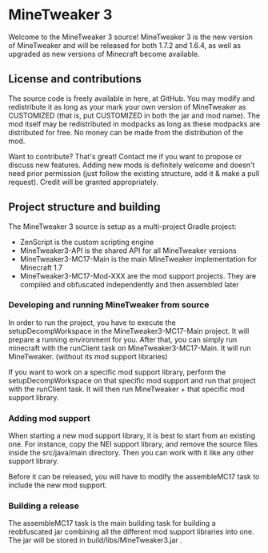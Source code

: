 # MineTweaker 3

Welcome to the MineTweaker 3 source! MineTweaker 3 is the new version of MineTweaker and will be released for both 1.7.2 and 1.6.4, as well as upgraded as new versions of Minecraft become available.

## License and contributions

The source code is freely available in here, at GitHub. You may modify and redistribute it as long as your mark your own version of MineTweaker as CUSTOMIZED (that is, put CUSTOMIZED in both the jar and mod name). The mod itself may be redistributed in modpacks as long as these modpacks are distributed for free. No money can be made from the distribution of the mod.

Want to contribute? That's great! Contact me if you want to propose or discuss new features. Adding new mods is definitely welcome and doesn't need prior permission (just follow the existing structure, add it & make a pull request). Credit will be granted appropriately.

## Project structure and building

The MineTweaker 3 source is setup as a multi-project Gradle project:

- ZenScript is the custom scripting engine
- MineTweaker3-API is the shared API for all MineTweaker versions
- MineTweaker3-MC17-Main is the main MineTweaker implementation for Minecraft 1.7
- MineTweaker3-MC17-Mod-XXX are the mod support projects. They are compiled and obfuscated independently and then assembled later

### Developing and running MineTweaker from source

In order to run the project, you have to execute the setupDecompWorkspace in the MineTweaker3-MC17-Main project. It will prepare a running environment for you. After that, you can simply run minecraft with the runClient task on MineTweaker3-MC17-Main. It will run MineTweaker. (without its mod support libraries)

If you want to work on a specific mod support library, perform the setupDecompWorkspace on that specific mod support and run that project with the runClient task. It will then run MineTweaker + that specific mod support library.

### Adding mod support

When starting a new mod support library, it is best to start from an existing one. For instance, copy the NEI support library, and remove the source files inside the src/java/main directory. Then you can work with it like any other support library.

Before it can be released, you will have to modify the assembleMC17 task to include the new mod support.

### Building a release

The assembleMC17 task is the main building task for building a reobfuscated jar combining all the different mod support libraries into one. The jar will be stored in build/libs/MineTweaker3.jar .
